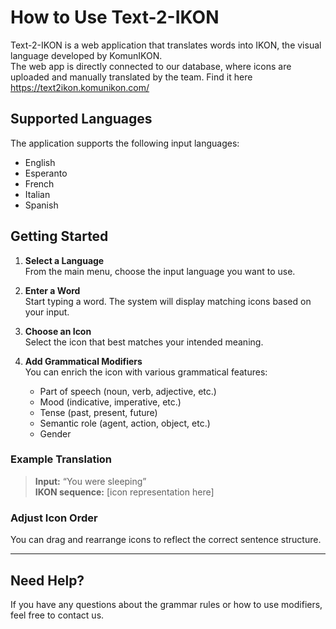 # How to Use Text-2-IKON

Text-2-IKON is a web application that translates words into IKON, the visual language developed by KomunIKON.  
The web app is directly connected to our database, where icons are uploaded and manually translated by the team.
Find it here https://text2ikon.komunikon.com/

## Supported Languages
The application supports the following input languages:
- English
- Esperanto
- French
- Italian
- Spanish

## Getting Started

1. **Select a Language**  
   From the main menu, choose the input language you want to use.

2. **Enter a Word**  
   Start typing a word. The system will display matching icons based on your input.

3. **Choose an Icon**  
   Select the icon that best matches your intended meaning.

4. **Add Grammatical Modifiers**  
   You can enrich the icon with various grammatical features:
   - Part of speech (noun, verb, adjective, etc.)
   - Mood (indicative, imperative, etc.)
   - Tense (past, present, future)
   - Semantic role (agent, action, object, etc.)
   - Gender

### Example Translation
> **Input:** “You were sleeping”  
> **IKON sequence:** [icon representation here]

### Adjust Icon Order
You can drag and rearrange icons to reflect the correct sentence structure.

---

## Need Help?
If you have any questions about the grammar rules or how to use modifiers, feel free to contact us.
